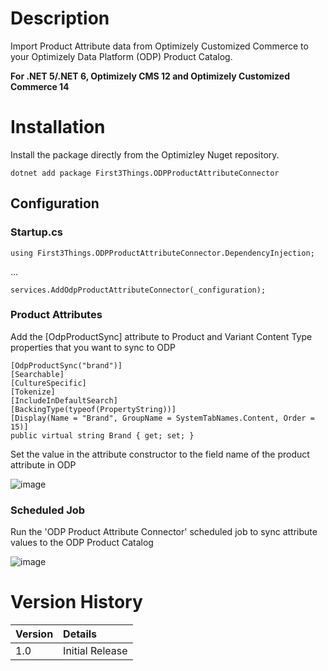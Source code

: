 # Description

Import Product Attribute data from Optimizely Customized Commerce to your Optimizely Data Platform (ODP) Product Catalog. 

**For .NET 5/.NET 6, Optimizely CMS 12 and Optimizely Customized Commerce 14**

# Installation

Install the package directly from the Optimizley Nuget repository.

```
dotnet add package First3Things.ODPProductAttributeConnector
```

## Configuration

### Startup.cs

```
using First3Things.ODPProductAttributeConnector.DependencyInjection;
```
...
```
services.AddOdpProductAttributeConnector(_configuration);
```

### Product Attributes

Add the [OdpProductSync] attribute to Product and Variant Content Type properties that you want to sync to ODP

```
[OdpProductSync("brand")]
[Searchable]
[CultureSpecific]
[Tokenize]
[IncludeInDefaultSearch]
[BackingType(typeof(PropertyString))]
[Display(Name = "Brand", GroupName = SystemTabNames.Content, Order = 15)]
public virtual string Brand { get; set; }
```

Set the value in the attribute constructor to the field name of the product attribute in ODP

![image](https://user-images.githubusercontent.com/19771039/221570297-62d4a39e-ab1a-4f28-94ae-5dbb546e7e1b.png)


### Scheduled Job

Run the 'ODP Product Attribute Connector' scheduled job to sync attribute values to the ODP Product Catalog

![image](https://user-images.githubusercontent.com/19771039/221544669-fa35e11e-910b-450f-8621-8e3b64d60238.png)

# Version History

 |Version| Details|
 |:---|:---------------|
 |1.0|Initial Release|

